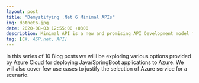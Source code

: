 ```yaml
---
layout: post
title: "Demystifying .Net 6 Minimal APIs"
img: dotnet6.jpg
date: 2020-08-03 12:55:00 +0300
description: Minimal API is a new and promising API Development model for building lightweight Web APIs..
tag: [C#, ASP.net, API]
---
```


In this series of 10  Blog posts we willl be exploring various options provided by Azure Cloud for deploying Java/SpringBoot applications to Azure.
We will also cover few use cases to justify the selection of Azure service for a scenario.